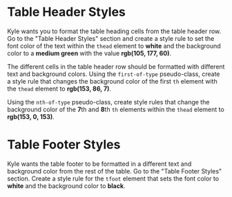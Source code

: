 # Table Header Styles

Kyle wants you to format the table heading cells from the table header row. Go to the "Table Header Styles" section and create a style rule to set the font color of the text within the `thead` element to **white** and the background color to a **medium green** with the value **rgb(105, 177, 60)**.

The different cells in the table header row should be formatted with different text and background colors. Using the `first-of-type` pseudo-class, create a style rule that changes the background color of the first `th` element with the `thead` element to **rgb(153, 86, 7)**.

Using the `nth-of-type` pseudo-class, create style rules that change the background color of the **7**th and **8**th `th` elements within the `thead` element to **rgb(153, 0, 153)**.

# Table Footer Styles
Kyle wants the table footer to be formatted in a different text and background color from the rest of the table. Go to the "Table Footer Styles" section. Create a style rule for the `tfoot` element that sets the font color to **white** and the background color to **black**. 